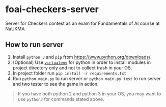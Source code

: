 # foai-checkers-server
Server for Checkers contest as an exam for Fundamentals of AI course at NaUKMA

## How to run server
1. Install `python 3` and `pip` from https://www.python.org/downloads/.
2. (Optional) Use [`virtualenv`](https://packaging.python.org/guides/installing-using-pip-and-virtual-environments/) for python in order to install modules in project directory only and not to collect trash in your OS.
3. In project folder run `pip install -r requirements.txt`
4. Run `python main.py` to run server or `python main.py test` to run server and two tester to see the game in action.
> If you have both python 2 and python 3 in your OS, you may want to use `python3` for commands stated above.

